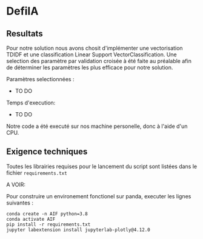 # DefiIA
 
## Resultats

Pour notre solution nous avons chosit d'implémenter une vectorisation TDIDF et une classification Linear Support VectorClassification. Une selection des paramètre par validation croisée à été faite au préalable afin de déterminer les paramètres les plus efficace pour notre solution. 

Paramètres selectionnées :
 - TO DO
 
Temps d'execution: 
- TO DO

Notre code a été executé sur nos machine personelle, donc à l'aide d'un CPU. 

## Exigence techniques

Toutes les librairies requises pour le lancement du script sont listées dans le fichier `requirements.txt`
 
 A VOIR:
 
Pour construire un environement fonctionel sur panda, executer les lignes suivantes :
 
 ```
conda create -n AIF python=3.8
conda activate AIF
pip install -r requirements.txt 
jupyter labextension install jupyterlab-plotly@4.12.0
```
